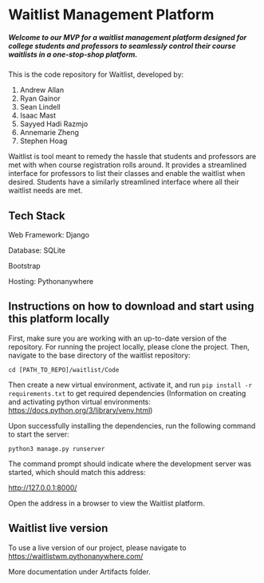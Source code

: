 # Waitlist Management Platform

##### Welcome to our MVP for a waitlist management platform designed for college students and professors to seamlessly control their course waitlists in a one-stop-shop platform. 

This is the code repository for Waitlist, developed by:
1. Andrew Allan
2. Ryan Gainor
3. Sean Lindell
4. Isaac Mast
5. Sayyed Hadi Razmjo
6. Annemarie Zheng
7. Stephen Hoag

Waitlist is tool meant to remedy the hassle that students
and professors are met with when course registration rolls
around. It provides a streamlined interface for professors
to list their classes and enable the waitlist when desired.
Students have a similarly streamlined interface where all
their waitlist needs are met.


## Tech Stack 

Web Framework: Django

Database: SQLite

Bootstrap

Hosting: Pythonanywhere


## Instructions on how to download and start using this platform locally

First, make sure you are working with an up-to-date
version of the repository. For running the project locally, please clone the project. Then, navigate to the base
directory of the waitlist repository:


```cd [PATH_TO_REPO]/waitlist/Code```

Then create a new virtual environment, activate it, and run ```pip install -r requirements.txt``` to get required dependencies
(Information on creating and activating python virtual environments: https://docs.python.org/3/library/venv.html)

Upon successfully installing the dependencies, run the following command to start the server:

```python3 manage.py runserver```


The command prompt should indicate where the development
server was started, which should match this address:

http://127.0.0.1:8000/

Open the address in a browser to view the Waitlist platform.


## Waitlist live version
To use a live version of our project, please navigate to https://waitlistwm.pythonanywhere.com/

More documentation under Artifacts folder.

